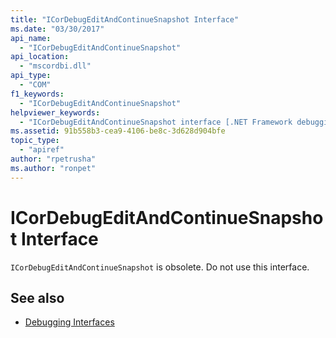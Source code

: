 ```yaml
---
title: "ICorDebugEditAndContinueSnapshot Interface"
ms.date: "03/30/2017"
api_name: 
  - "ICorDebugEditAndContinueSnapshot"
api_location: 
  - "mscordbi.dll"
api_type: 
  - "COM"
f1_keywords: 
  - "ICorDebugEditAndContinueSnapshot"
helpviewer_keywords: 
  - "ICorDebugEditAndContinueSnapshot interface [.NET Framework debugging]"
ms.assetid: 91b558b3-cea9-4106-be8c-3d628d904bfe
topic_type: 
  - "apiref"
author: "rpetrusha"
ms.author: "ronpet"
---
```

# ICorDebugEditAndContinueSnapshot Interface

`ICorDebugEditAndContinueSnapshot` is obsolete. Do not use this interface.  
  
## See also

- [Debugging Interfaces](../../../../docs/framework/unmanaged-api/debugging/debugging-interfaces.md)
